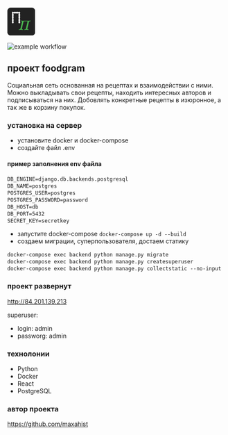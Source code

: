 ![](frontend/public/favicon.png)

![example workflow](https://github.com/maxahist/foodgram-project-react/actions/workflows/main.yml/badge.svg)

## проект foodgram
Социальная сеть основанная на рецептах и взаимодействии с ними.
Можно выкладывать свои рецепты, находить интересных авторов и подписываться на них.
Добовлять конкретные рецепты в изюронное, а так же в корзину покупок.

### установка на сервер 
* установите docker и docker-compose
* создайте файл .env 
#### пример заполнения env файла
```commandline
DB_ENGINE=django.db.backends.postgresql 
DB_NAME=postgres 
POSTGRES_USER=postgres 
POSTGRES_PASSWORD=password 
DB_HOST=db 
DB_PORT=5432 
SECRET_KEY=secretkey 
```
* запустите docker-compose ```docker-compose up -d --build```
* создаем миграции, суперпользователя, достаем статику
```commandline
docker-compose exec backend python manage.py migrate
docker-compose exec backend python manage.py createsuperuser
docker-compose exec backend python manage.py collectstatic --no-input
```

### проект развернут

http://84.201.139.213

superuser:
* login: admin
* passworg: admin

### технолонии
* Python
* Docker
* React
* PostgreSQL

### автор проекта
https://github.com/maxahist